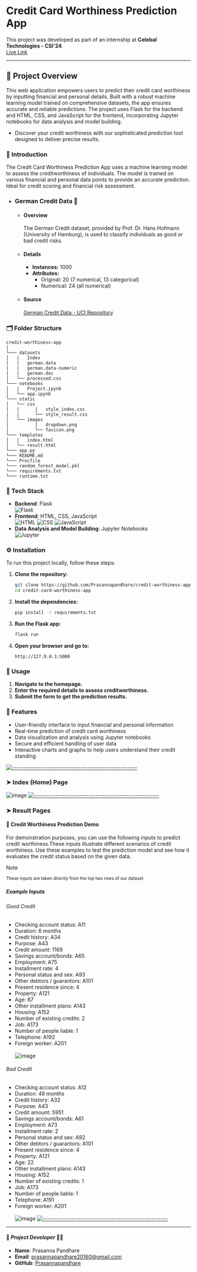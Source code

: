 # **Credit Card Worthiness Prediction App**
This project was developed as part of an internship at **Celebal Technologies - CSI'24**.  
<a href="https://credit-worthiness-app.onrender.com/" target="_blank">Live Link</a>

---

## 📍 **Project Overview**
This web application empowers users to predict their credit card worthiness by inputting financial and personal details. Built with a robust machine learning model trained on comprehensive datasets, the app ensures accurate and reliable predictions. The project uses Flask for the backend and HTML, CSS, and JavaScript for the frontend, incorporating Jupyter notebooks for data analysis and model building. 
- Discover your credit worthiness with our sophisticated prediction tool designed to deliver precise results.

### 🚀 Introduction
The Credit Card Worthiness Prediction App uses a machine learning model to assess the creditworthiness of individuals. The model is trained on various financial and personal data points to provide an accurate prediction. Ideal for credit scoring and financial risk assessment.
- ### German Credit Data 📄
  - #### Overview
    The German Credit dataset, provided by Prof. Dr. Hans Hofmann (University of Hamburg), is used to classify individuals as good or bad credit risks.
  - #### Details
    - **Instances:** 1000
    - **Attributes:**
        - Original: 20 (7 numerical, 13 categorical)
        - Numerical: 24 (all numerical)
  - #### Source
    <a href="https://archive.ics.uci.edu/ml/datasets/Statlog+(German+Credit+Data)" target="_blank">German Credit Data - UCI Repository</a>

### 🗂️ Folder Structure
```
credit-worthiness-app  
│
└─── datasets
│   |   Index
|   |   german.data
|   |   german.data-numeric
|   |   german.doc
│   └── processed.csv
└─── notebooks
│   |   Project.ipynb
│   └── app.ipynb
└─── static
│   └── css
|   |      |   style_index.css
|   |      └── style_result.css
│   └── images
|          |   dropdown.png
|          └── favicon.png
└─── templates
│   |   index.html
│   └── result.html
└─── app.py
└─── README.md
└─── Procfile
└─── random_forest_model.pkl
└─── requirements.txt
└─── runtime.txt

```

### 🔧  Tech Stack
  - **Backend**: Flask  
    ![Flask](https://img.shields.io/badge/Flask-000000?style=for-the-badge&logo=flask&logoColor=white)
  - **Frontend**: HTML, CSS, JavaScript  
    ![HTML](https://img.shields.io/badge/HTML5-E34F26?style=for-the-badge&logo=html5&logoColor=white) ![CSS](https://img.shields.io/badge/CSS3-1572B6?style=for-the-badge&logo=css3&logoColor=white)
    ![JavaScript](https://img.shields.io/badge/JavaScript-F7DF1E?style=for-the-badge&logo=javascript&logoColor=black)
  - **Data Analysis and Model Building**: Jupyter Notebooks  
    ![Jupyter](https://img.shields.io/badge/Jupyter-F37626?style=for-the-badge&logo=jupyter&logoColor=white)

### ⚙️ Installation
  To run this project locally, follow these steps:
  1. **Clone the repository:**
      ```sh
      git clone https://github.com/Prasannapandhare/credit-worthiness-app.git
      cd credit-card-worthiness-app
      ```
  2. **Install the dependencies:**
      ```sh
      pip install -r requirements.txt
      ```
  3. **Run the Flask app:**
      ```sh
      flask run
      ```
  4. **Open your browser and go to:**
      ```
      http://127.0.0.1:5000
      ```

### 🤖 Usage
  1. **Navigate to the homepage.**
  2. **Enter the required details to assess creditworthiness.**
  3. **Submit the form to get the prediction results.**

### 🧩 Features
  - User-friendly interface to input financial and personal information
  - Real-time prediction of credit card worthiness
  - Data visualization and analysis using Jupyter notebooks
  - Secure and efficient handling of user data
  - Interactive charts and graphs to help users understand their credit standing

[![-----------------------------------------------------](https://raw.githubusercontent.com/andreasbm/readme/master/assets/lines/colored.png)]()
### ➤ Index (Home) Page
![image](https://github.com/user-attachments/assets/3227f0a1-ddec-4bc4-8427-39ebf3c137a1)
[![-----------------------------------------------------](https://raw.githubusercontent.com/andreasbm/readme/master/assets/lines/colored.png)]()
### ➤ Result Pages
#### 🧪 Credit Worthiness Prediction Demo
For demonstration purposes, you can use the following inputs to predict credit worthiness.These inputs illustrate different scenarios of credit worthiness. Use these examples to test the prediction model and see how it evaluates the credit status based on the given data. 
> [!NOTE]
> <sub>These inputs are taken directly from the top two rows of our dataset.</sub>
##### Example Inputs
###### Good Credit
- Checking account status: A11
- Duration: 6 months
- Credit history: A34
- Purpose: A43
- Credit amount: 1169
- Savings account/bonds: A65
- Employment: A75
- Installment rate: 4
- Personal status and sex: A93
- Other debtors / guarantors: A101
- Present residence since: 4
- Property: A121
- Age: 67
- Other installment plans: A143
- Housing: A152
- Number of existing credits: 2
- Job: A173
- Number of people liable: 1
- Telephone: A192
- Foreign worker: A201 <br><br>
![image](https://github.com/user-attachments/assets/f4516185-06b8-43e6-836a-24cf11d8a897)


###### Bad Credit
- Checking account status: A12
- Duration: 48 months
- Credit history: A32
- Purpose: A43
- Credit amount: 5951
- Savings account/bonds: A61
- Employment: A73
- Installment rate: 2
- Personal status and sex: A92
- Other debtors / guarantors: A101
- Present residence since: 4
- Property: A121
- Age: 22
- Other installment plans: A143
- Housing: A152
- Number of existing credits: 1
- Job: A173
- Number of people liable: 1
- Telephone: A191
- Foreign worker: A201 <br><br>
![image](https://github.com/user-attachments/assets/e5daf5c4-da39-4fac-b190-6acee9fc6d63)
[![-----------------------------------------------------](https://raw.githubusercontent.com/andreasbm/readme/master/assets/lines/colored.png)]()

---    
#### 🔰 *Project Developer* 🧑‍💻
- **Name**: Prasanna Pandhare  
- **Email**: prasannapandhare20160@gmail.com  
- **GitHub**: [Prasannapandhare](https://github.com/Prasannapandhare)
